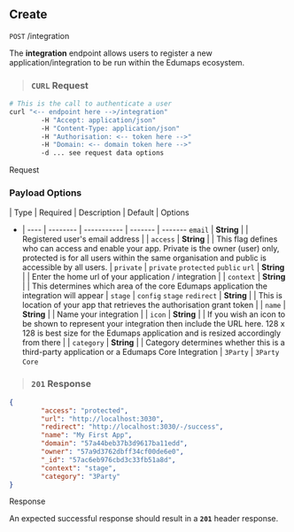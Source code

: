 
## Create

<aside class="endpoint">
        <code>POST</code> /integration
</aside>

The **integration** endpoint allows users to register a new application/integration to be run within the Edumaps ecosystem.


> ### <code class="response">CURL</code> Request

```bash
# This is the call to authenticate a user
curl "<-- endpoint here -->/integration"
        -H "Accept: application/json"
        -H "Content-Type: application/json"
        -H "Authorisation: <-- token here -->"
        -H "Domain: <-- domain token here -->"
        -d ... see request data options
```

<aside class="request">Request</aside>

### Payload Options


  | Type | Required | Description | Default | Options
- | ---- | -------- | ----------- | ------- | -------
`email` | **String** | <code class="required"></code> | Registered user's email address | |
`access` | **String** | | This flag defines who can access and enable your app. Private is the owner (user) only, protected is for all users within the same organisation and public is accessible by all users. | `private` | `private` `protected` `public`
`url` | **String** |  <code class="required"></code> |  Enter the home url of your application / integration | |
`context` | **String** |  | This determines which area of the core Edumaps application the integration will appear | `stage` | `config` `stage`
`redirect` | **String** |  <code class="required"></code> |  This is location of your app that retrieves the authorisation grant token | |
`name` | **String** |  <code class="required"></code> |  Name your integration | |
`icon` | **String** |  | If you wish an icon to be shown to represent your integration then include the URL here. 128 x 128 is best size for the Edumaps application and is resized accordingly from there | |
`category` | **String** | | Category determines whether this is a third-party application or a Edumaps Core Integration | `3Party` | `3Party` `Core`


> ### <code class="response">201</code> Response

```json
{
        "access": "protected",
        "url": "http://localhost:3030",
        "redirect": "http://localhost:3030/-/success",
        "name": "My First App",
        "domain": "57a44beb37b3d9617ba11edd",
        "owner": "57a9d3762dbff34cf00de6e0",
        "_id": "57ac6eb976cbd3c33fb51a8d",
        "context": "stage",
        "category": "3Party"
}
```

<aside class="response">Response</aside>

An expected successful response should result in a **`201`** header response.



